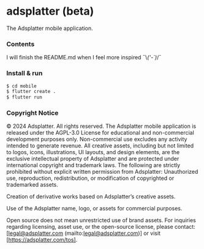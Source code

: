 # adsplatter (beta)

The Adsplatter mobile application.

### Contents

I will finish the README.md when I feel more inspired ¯\\_('-`)_/¯

### Install & run

```bash
$ cd mobile
$ flutter create .
$ flutter run
```

### Copyright Notice

© 2024 Adsplatter. All rights reserved.
The Adsplatter mobile application is released under the AGPL-3.0 License for educational and non-commercial development purposes only. Non-commercial use excludes any activity intended to generate revenue. All creative assets, including but not limited to logos, icons, illustrations, UI layouts, and design elements, are the exclusive intellectual property of Adsplatter and are protected under international copyright and trademark laws.
The following are strictly prohibited without explicit written permission from Adsplatter:
Unauthorized use, reproduction, redistribution, or modification of copyrighted or trademarked assets.

Creation of derivative works based on Adsplatter’s creative assets.

Use of the Adsplatter name, logo, or assets for commercial purposes.

Open source does not mean unrestricted use of brand assets.
For inquiries regarding licensing, asset use, or the open-source license, please contact: [legal@adsplatter.com (mailto:legal@adsplatter.com)] or visit [https://adsplatter.com/tos].

